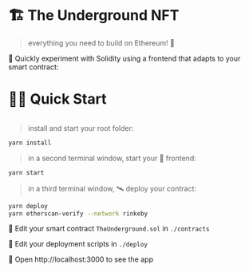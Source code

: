 # 🏗 The Underground NFT

> everything you need to build on Ethereum! 🚀

🧪 Quickly experiment with Solidity using a frontend that adapts to your smart contract:


# 🏄‍♂️ Quick Start

```bash
```

> install and start your root folder:

```bash
yarn install
```

> in a second terminal window, start your 📱 frontend:

```bash
yarn start
```

> in a third terminal window, 🛰 deploy your contract:

```bash
yarn deploy
yarn etherscan-verify --network rinkeby
```

🔏 Edit your smart contract `TheUnderground.sol` in `./contracts`

💼 Edit your deployment scripts in `./deploy`

📱 Open http://localhost:3000 to see the app


